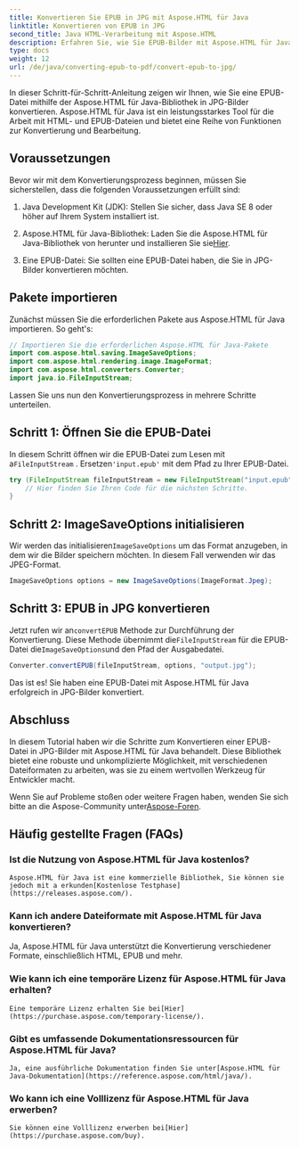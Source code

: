 ```yaml
---
title: Konvertieren Sie EPUB in JPG mit Aspose.HTML für Java
linktitle: Konvertieren von EPUB in JPG
second_title: Java HTML-Verarbeitung mit Aspose.HTML
description: Erfahren Sie, wie Sie EPUB-Bilder mit Aspose.HTML für Java in JPG-Bilder konvertieren. Befolgen Sie unsere Schritt-für-Schritt-Anleitung für eine nahtlose Konvertierung.
type: docs
weight: 12
url: /de/java/converting-epub-to-pdf/convert-epub-to-jpg/
---
```


In dieser Schritt-für-Schritt-Anleitung zeigen wir Ihnen, wie Sie eine EPUB-Datei mithilfe der Aspose.HTML für Java-Bibliothek in JPG-Bilder konvertieren. Aspose.HTML für Java ist ein leistungsstarkes Tool für die Arbeit mit HTML- und EPUB-Dateien und bietet eine Reihe von Funktionen zur Konvertierung und Bearbeitung.

## Voraussetzungen

Bevor wir mit dem Konvertierungsprozess beginnen, müssen Sie sicherstellen, dass die folgenden Voraussetzungen erfüllt sind:

1. Java Development Kit (JDK): Stellen Sie sicher, dass Java SE 8 oder höher auf Ihrem System installiert ist.

2.  Aspose.HTML für Java-Bibliothek: Laden Sie die Aspose.HTML für Java-Bibliothek von herunter und installieren Sie sie[Hier](https://releases.aspose.com/html/java/).

3. Eine EPUB-Datei: Sie sollten eine EPUB-Datei haben, die Sie in JPG-Bilder konvertieren möchten.

## Pakete importieren

Zunächst müssen Sie die erforderlichen Pakete aus Aspose.HTML für Java importieren. So geht's:

```java
// Importieren Sie die erforderlichen Aspose.HTML für Java-Pakete
import com.aspose.html.saving.ImageSaveOptions;
import com.aspose.html.rendering.image.ImageFormat;
import com.aspose.html.converters.Converter;
import java.io.FileInputStream;
```

Lassen Sie uns nun den Konvertierungsprozess in mehrere Schritte unterteilen.

## Schritt 1: Öffnen Sie die EPUB-Datei

 In diesem Schritt öffnen wir die EPUB-Datei zum Lesen mit a`FileInputStream` . Ersetzen`'input.epub'` mit dem Pfad zu Ihrer EPUB-Datei.

```java
try (FileInputStream fileInputStream = new FileInputStream("input.epub")) {
    // Hier finden Sie Ihren Code für die nächsten Schritte.
}
```

## Schritt 2: ImageSaveOptions initialisieren

Wir werden das initialisieren`ImageSaveOptions` um das Format anzugeben, in dem wir die Bilder speichern möchten. In diesem Fall verwenden wir das JPEG-Format.

```java
ImageSaveOptions options = new ImageSaveOptions(ImageFormat.Jpeg);
```

## Schritt 3: EPUB in JPG konvertieren

 Jetzt rufen wir an`convertEPUB` Methode zur Durchführung der Konvertierung. Diese Methode übernimmt die`FileInputStream` für die EPUB-Datei die`ImageSaveOptions`und den Pfad der Ausgabedatei.

```java
Converter.convertEPUB(fileInputStream, options, "output.jpg");
```

Das ist es! Sie haben eine EPUB-Datei mit Aspose.HTML für Java erfolgreich in JPG-Bilder konvertiert.

## Abschluss

In diesem Tutorial haben wir die Schritte zum Konvertieren einer EPUB-Datei in JPG-Bilder mit Aspose.HTML für Java behandelt. Diese Bibliothek bietet eine robuste und unkomplizierte Möglichkeit, mit verschiedenen Dateiformaten zu arbeiten, was sie zu einem wertvollen Werkzeug für Entwickler macht.

 Wenn Sie auf Probleme stoßen oder weitere Fragen haben, wenden Sie sich bitte an die Aspose-Community unter[Aspose-Foren](https://forum.aspose.com/).

## Häufig gestellte Fragen (FAQs)

### Ist die Nutzung von Aspose.HTML für Java kostenlos?
    Aspose.HTML für Java ist eine kommerzielle Bibliothek, Sie können sie jedoch mit a erkunden[Kostenlose Testphase](https://releases.aspose.com/).

### Kann ich andere Dateiformate mit Aspose.HTML für Java konvertieren?
   Ja, Aspose.HTML für Java unterstützt die Konvertierung verschiedener Formate, einschließlich HTML, EPUB und mehr.

### Wie kann ich eine temporäre Lizenz für Aspose.HTML für Java erhalten?
    Eine temporäre Lizenz erhalten Sie bei[Hier](https://purchase.aspose.com/temporary-license/).

### Gibt es umfassende Dokumentationsressourcen für Aspose.HTML für Java?
    Ja, eine ausführliche Dokumentation finden Sie unter[Aspose.HTML für Java-Dokumentation](https://reference.aspose.com/html/java/).

### Wo kann ich eine Volllizenz für Aspose.HTML für Java erwerben?
    Sie können eine Volllizenz erwerben bei[Hier](https://purchase.aspose.com/buy).

